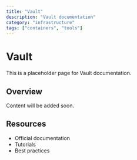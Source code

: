 ```yaml
---
title: "Vault"
description: "Vault documentation"
category: "infrastructure"
tags: ["containers", "tools"]
---
```


# Vault

This is a placeholder page for Vault documentation.

## Overview

Content will be added soon.

## Resources

- Official documentation
- Tutorials
- Best practices
